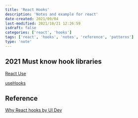 ```yaml
---
title: 'React Hooks'
description: 'Notes and example for react'
date-created: 2021/09/04
last-modified: 2021/10/21 12:26:59
isdraft: false
categories: ['react', 'hooks']
tags: ['react', 'hooks', 'notes', 'reference', 'patterns']
type: 'note'
---
```


## 2021 Must know hook libraries 

[React Use](https://github.com/streamich/react-use)

[useHooks](https://usehooks.com/)

## Reference

[Why React hooks by UI Dev](https://ui.dev/why-react-hooks/)
